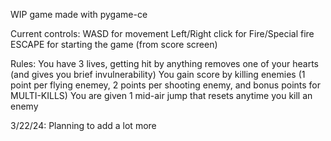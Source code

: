 WIP game made with pygame-ce 

Current controls:
WASD for movement
Left/Right click for Fire/Special fire
ESCAPE for starting the game (from score screen)

Rules:
You have 3 lives, getting hit by anything removes one of your hearts (and gives you brief invulnerability)
You gain score by killing enemies (1 point per flying enemey, 2 points per shooting enemy, and bonus points for MULTI-KILLS)
You are given 1 mid-air jump that resets anytime you kill an enemy 

3/22/24: Planning to add a lot more 
